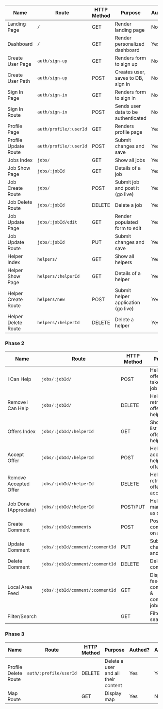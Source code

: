 | Name               | Route                        | HTTP Method | Purpose                                  | Authed? | Authorized |
|--------------------|------------------------------|-------------|------------------------------------------|---------|------------|
| Landing Page       | `/`                          | GET         | Render landing page                      | No      | No         |
| Dashboard          | `/`                          | GET         | Render personalized dashboard            | Yes     | No         |
| Create User Page   | `auth/sign-up`               | GET         | Renders form to sign up                  | No      | No         |
| Create User Path   | `auth/sign-up`               | POST        | Creates user, saves to DB, sign in       | No      | No         |
| Sign In Page       | `auth/sign-in`               | GET         | Renders form to sign in                  | No      | No         |
| Sign In Route      | `auth/sign-in`               | POST        | Sends user data to be authenticated      | No      | No         |
| Profile Page       | `auth/profile/:userId`       | GET         | Renders profile page                     | Yes     | Yes        |
| Profile Update Route| `auth/profile/:userId`      | POST        | Submit changes and save                  | Yes     | Yes        |
| Jobs Index         | `jobs/`                      | GET         | Show all jobs                            | Yes     | No         |
| Job Show Page      | `jobs/:jobId`                | GET         | Details of a job                         | Yes     | No         |
| Job Create Route   | `jobs/`                      | POST        | Submit job and post it (go live)         | Yes     | No         |
| Job Delete Route   | `jobs/:jobId`                | DELETE      | Delete a job                             | Yes     | Yes        |
| Job Update Page    | `jobs/:jobId/edit`           | GET         | Render populated form to edit            | Yes     | Yes        |
| Job Update Route   | `jobs/:jobId`                | PUT         | Submit changes and save                  | Yes     | Yes        |
| Helper Index       | `helpers/`                   | GET         | Show all helpers                         | Yes     | No         |
| Helper Show Page   | `helpers/:helperId`          | GET         | Details of a helper                      | Yes     | No         |
| Helper Create Route| `helpers/new`                | POST        | Submit helper application (go live)      | Yes     | No         |
| Helper Delete Route| `helpers/:helperId`          | DELETE      | Delete a helper                          | Yes     | Yes        |

### Phase 2

| Name               | Route                        | HTTP Method | Purpose                                  | Authed? | Authorized |
|--------------------|------------------------------|-------------|------------------------------------------|---------|------------|
| I Can Help         | `jobs/:jobId/`               | POST        | Helper offers to take on a job           | Yes     | Yes        |
| Remove I Can Help  | `jobs/:jobId/`               | DELETE      | Helper retracts offer to help            | Yes     | Yes        |
| Offers Index       | `jobs/:jobId/:helperId`      | GET         | Shows a list of offers to help           | Yes     | Yes        |
| Accept Offer       | `jobs/:jobId/:helperId`      | POST        | Helpee accepts a helper's offer          | Yes     | Yes        |
| Remove Accepted Offer| `jobs/:jobId/:helperId`    | DELETE      | Helpee retracts offer acceptance         | Yes     | Yes        |
| Job Done (Appreciate) | `jobs/:jobId/:helperId`   | POST/PUT    | Helpee marks job as done                 | Yes     | Yes        |
| Create Comment     | `jobs/:jobId/comments`       | POST        | Post a comment on a job                  | Yes     | No         |
| Update Comment     | `jobs/:jobId/comment/:commentId` | PUT | Submit changes and save                 | Yes     | Yes        |
| Delete Comment     | `jobs/:jobId/comment/:commentId` | DELETE| Delete a comment                         | Yes     | Yes        |
| Local Area Feed    | `jobs/:jobId/comment/:commentId` | GET | Display feed of comments & completed jobs| Yes     | No         |
| Filter/Search      | ` `                          | GET         | Filter or search                         | Yes     | Yes        |

### Phase 3

| Name               | Route                        | HTTP Method | Purpose                                  | Authed? | Authorized |
|--------------------|------------------------------|-------------|------------------------------------------|---------|------------|
| Profile Delete Route | `auth/:profile/userId`     | DELETE      | Delete a user and all their content      | Yes     | Yes        |
| Map Route          | ` `                          | GET         | Display map                              | Yes     | No         |
